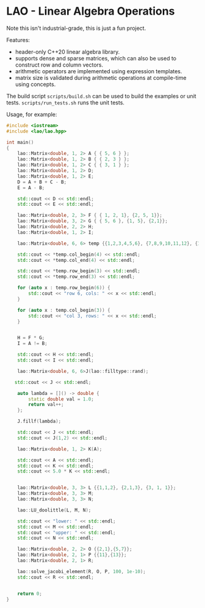 LAO - Linear Algebra Operations
===

Note this isn't industrial-grade, this is just a fun project.

Features:
- header-only C++20 linear algebra library.
- supports dense and sparse matrices, which can also be used to construct row and column vectors.
- arithmetic operators are implemented using expression templates.
- matrix size is validated during arithmetic operations at compile-time using concepts.

The build script `scripts/build.sh` can be used to build the examples or unit tests. `scripts/run_tests.sh` runs the unit tests.

Usage, for example:

```cpp
#include <iostream>
#include <lao/lao.hpp>

int main()
{
    lao::Matrix<double, 1, 2> A { { 5, 6 } };
    lao::Matrix<double, 1, 2> B { { 2, 3 } };
    lao::Matrix<double, 1, 2> C { { 3, 1 } };
    lao::Matrix<double, 1, 2> D;
    lao::Matrix<double, 1, 2> E;
    D = A + B + C - B;
    E = A - B;

    std::cout << D << std::endl;
    std::cout << E << std::endl;

    lao::Matrix<double, 2, 3> F { { 1, 2, 1}, {2, 5, 1}};
    lao::Matrix<double, 3, 2> G { { 5, 6 }, {1, 5}, {2,1}};
    lao::Matrix<double, 2, 2> H;
    lao::Matrix<double, 1, 2> I;

    lao::Matrix<double, 6, 6> temp {{1,2,3,4,5,6}, {7,8,9,10,11,12}, {13, 14, 15, 16, 17, 18}, {19, 20, 21, 22, 23, 24}, {25, 26, 27, 28, 29, 30}, {31, 32, 33, 34, 35, 36}};

    std::cout << *temp.col_begin(4) << std::endl;
    std::cout << *temp.col_end(4) << std::endl;

    std::cout << *temp.row_begin(3) << std::endl;
    std::cout << *temp.row_end(3) << std::endl;

    for (auto x : temp.row_begin(6)) {
        std::cout << "row 6, cols: " << x << std::endl;
    }

    for (auto x : temp.col_begin(3)) {
        std::cout << "col 3, rows: " << x << std::endl;
    }


    H = F * G;
    I = A != B;

    std::cout << H << std::endl;
    std::cout << I << std::endl;

    lao::Matrix<double, 6, 6>J(lao::filltype::rand);

   std::cout << J << std::endl;

    auto lambda = []() -> double {
        static double val = 1.0;
        return val++;
    };

    J.fillf(lambda);

    std::cout << J << std::endl;
    std::cout << J(1,2) << std::endl;

    lao::Matrix<double, 1, 2> K(A);

    std::cout << A << std::endl;
    std::cout << K << std::endl;
    std::cout << 5.0 * K << std::endl;


    lao::Matrix<double, 3, 3> L {{1,1,2}, {2,1,3}, {3, 1, 1}};
    lao::Matrix<double, 3, 3> M;
    lao::Matrix<double, 3, 3> N;

    lao::LU_doolittle(L, M, N);

    std::cout << "lower: " << std::endl;
    std::cout << M << std::endl;
    std::cout << "upper: " << std::endl;
    std::cout << N << std::endl;

    lao::Matrix<double, 2, 2> O {{2,1},{5,7}};
    lao::Matrix<double, 2, 1> P {{11},{13}};
    lao::Matrix<double, 2, 1> R;

    lao::solve_jacobi_element(R, O, P, 100, 1e-10);
    std::cout << R << std::endl;


    return 0;
}
```